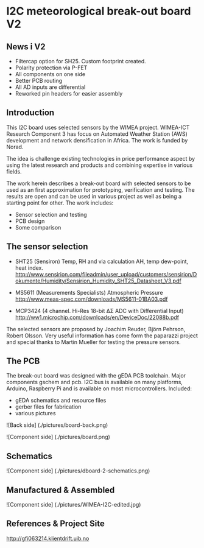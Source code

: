 
I2C meteorological break-out board V2
====================================

News i V2
---------
* Filtercap option for SH25. Custom footprint created.
* Polarity protection via P-FET
* All components on one side 
* Better PCB routing
* All AD inputs are differential
* Reworked pin headers for easier assembly


Introduction
------------
This I2C board uses selected sensors by the WIMEA project. WIMEA-ICT 
Research Component 3 has focus on Automated Weather Station  (AWS) 
development and network densification in Africa. The work is funded 
by Norad. 

The idea is challenge existing technologies in price performance aspect
by using the latest research and products and combining expertise in
various fields.

The work herein describes a break-out board with selected sensors to be
used as an first approximation for prototyping, verification and testing.
The results are open and can be used in various project as well as being 
a starting point for other. The work includes:

* Sensor selection and testing
* PCB design
* Some comparison

The sensor selection
--------------------

* SHT25 (Sensiron)  Temp, RH and via calculation AH, temp dew-point, heat index.
http://www.sensirion.com/fileadmin/user_upload/customers/sensirion/Dokumente/Humidity/Sensirion_Humidity_SHT25_Datasheet_V3.pdf

* MS5611 (Measurements Specialists) Atmospheric Pressure
http://www.meas-spec.com/downloads/MS5611-01BA03.pdf

* MCP3424 (4 channel. Hi-Res 18-bit ΔΣ ADC with Differential Input)
http://ww1.microchip.com/downloads/en/DeviceDoc/22088b.pdf

The selected sensors are proposed by Joachim Reuder, Björn Pehrson, Robert 
Olsson. Very useful information has come form the paparazzi project and special thanks to Martin Mueller for testing the pressure sensors.


The PCB
--------
The break-out board was designed with the gEDA PCB toolchain. Major components
gschem and pcb. I2C bus is available on many platforms, Arduino, Raspberry Pi and is available on most microcontrollers. Included:

* gEDA schematics and resource files
* gerber files for fabrication
* various pictures

![Back side] (./pictures/board-back.png)

![Component side] (./pictures/board.png)


Schematics
-----------
![Component side] (./pictures/dboard-2-schematics.png)


Manufactured & Assembled
------------------------
![Component side] (./pictures/WIMEA-I2C-edited.jpg)


References & Project Site
--------------------------
http://gfi063214.klientdrift.uib.no
